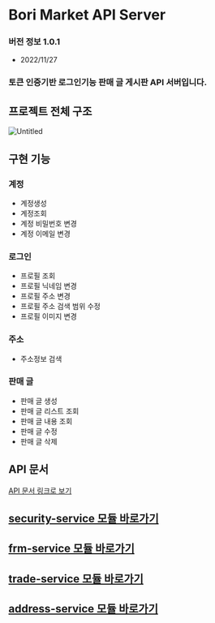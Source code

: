 # Bori Market API Server
### 버전 정보 1.0.1
- 2022/11/27

### 토큰 인증기반 로그인기능 판매 글 게시판 API 서버입니다.


## 프로젝트 전체 구조
![Untitled](https://user-images.githubusercontent.com/98242564/207268478-c4abc9c6-fb4b-40bd-b0f9-86d4a31fa55b.png)

## 구현 기능
### 계정
- 계정생성
- 계정조회
- 계정 비밀번호 변경
- 계정 이메일 변경
### 로그인
- 프로필 조회
- 프로필 닉네임 변경
- 프로필 주소 변경
- 프로필 주소 검색 범위 수정
- 프로필 이미지 변경
### 주소
- 주소정보 검색
### 판매 글
- 판매 글 생성
- 판매 글 리스트 조회
- 판매 글 내용 조회
- 판매 글 수정
- 판매 글 삭제


## API 문서
[API 문서 링크로 보기](https://imboripapa.github.io/api-docs/)

## [security-service 모듈 바로가기](https://github.com/ImBoriPapa/bori-market/tree/main/security-service)
## [frm-service 모듈 바로가기](https://github.com/ImBoriPapa/bori-market/tree/main/frm-service)
## [trade-service 모듈 바로가기](https://github.com/ImBoriPapa/bori-market/tree/main/trade-service)
## [address-service 모듈 바로가기](https://github.com/ImBoriPapa/bori-market/tree/main/address-service)